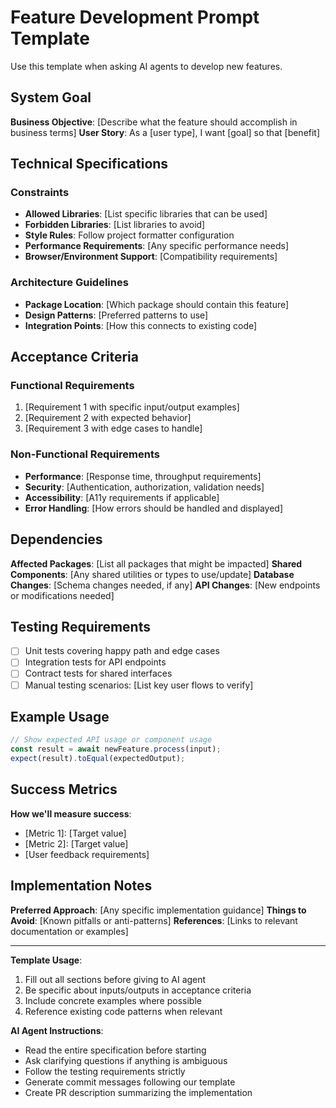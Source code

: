 # Feature Development Prompt Template

Use this template when asking AI agents to develop new features.

## System Goal
**Business Objective**: [Describe what the feature should accomplish in business terms]
**User Story**: As a [user type], I want [goal] so that [benefit]

## Technical Specifications

### Constraints
- **Allowed Libraries**: [List specific libraries that can be used]
- **Forbidden Libraries**: [List libraries to avoid]
- **Style Rules**: Follow project formatter configuration
- **Performance Requirements**: [Any specific performance needs]
- **Browser/Environment Support**: [Compatibility requirements]

### Architecture Guidelines
- **Package Location**: [Which package should contain this feature]
- **Design Patterns**: [Preferred patterns to use]
- **Integration Points**: [How this connects to existing code]

## Acceptance Criteria

### Functional Requirements
1. [Requirement 1 with specific input/output examples]
2. [Requirement 2 with expected behavior]
3. [Requirement 3 with edge cases to handle]

### Non-Functional Requirements
- **Performance**: [Response time, throughput requirements]
- **Security**: [Authentication, authorization, validation needs]
- **Accessibility**: [A11y requirements if applicable]
- **Error Handling**: [How errors should be handled and displayed]

## Dependencies

**Affected Packages**: [List all packages that might be impacted]
**Shared Components**: [Any shared utilities or types to use/update]
**Database Changes**: [Schema changes needed, if any]
**API Changes**: [New endpoints or modifications needed]

## Testing Requirements

- [ ] Unit tests covering happy path and edge cases
- [ ] Integration tests for API endpoints
- [ ] Contract tests for shared interfaces
- [ ] Manual testing scenarios: [List key user flows to verify]

## Example Usage

```typescript
// Show expected API usage or component usage
const result = await newFeature.process(input);
expect(result).toEqual(expectedOutput);
```

## Success Metrics

**How we'll measure success**:

- [Metric 1]: [Target value]
- [Metric 2]: [Target value]
- [User feedback requirements]

## Implementation Notes

**Preferred Approach**: [Any specific implementation guidance]
**Things to Avoid**: [Known pitfalls or anti-patterns]
**References**: [Links to relevant documentation or examples]

---

**Template Usage**:

1. Fill out all sections before giving to AI agent
2. Be specific about inputs/outputs in acceptance criteria
3. Include concrete examples where possible
4. Reference existing code patterns when relevant

**AI Agent Instructions**:

- Read the entire specification before starting
- Ask clarifying questions if anything is ambiguous
- Follow the testing requirements strictly
- Generate commit messages following our template
- Create PR description summarizing the implementation
